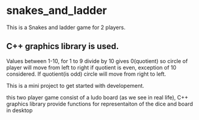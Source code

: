 # snakes_and_ladder
This is a Snakes and ladder game for 2 players.

## C++ graphics library is used.

Values between 1-10, for 1 to 9 divide by 10 gives 0(quotient) so circle of player will move from left to right if quotient is even, exception of 10 considered.
If quotient(is odd) circle will move from right to left.


This is a mini project to get started with developement. 

this two player game consist of a ludo board (as we see in real life), C++ graphics library provide functions for representaiton of the dice and board in desktop 
